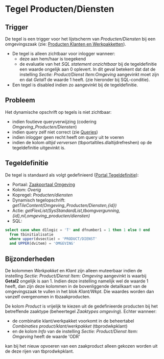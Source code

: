 # Tegel Producten/Diensten

## Trigger

De tegel is een trigger voor het lijstscherm van _Producten/Diensten_ bij een omgevingszaak (zie: [Producten Klanten en Werkpakketten](/docs/instellen_inrichten/producten_klanten_werkpakketten.md)).

- De tegel is alleen zichtbaar voor inlogger wanneer:
  - deze aan hem/haar is toegekend
  - de evaluatie van het _SQL statement onzichtbaar_ bij de tegeldefinitie een waarde ongelijk aan 0 oplevert. In dit geval betekent dat dat de instelling _Sectie: Product/Dienst Item:Omgeving_ aangevinkt moet zijn en dat _Getal1_ de waarde 1 heeft. (zie hieronder bij SQL-conditie).
- Een tegel is disabled indien zo aangevinkt bij de tegeldefinitie.

## Probleem

Het dynamische opschrift op tegels is niet zichtbaar:

- indien foutieve queryverwijzing (codering _Omgeving_Producten/Diensten_)
- indien query zelf niet correct (zie [Queries](/docs/instellen_inrichten/queries.md))
- indien inlogger geen recht heeft om query uit te voeren
- indien de kolom _altijd verversen_ (tbportaltiles.dlaltijdrefreshen) op de tegeldefinitie uitgevinkt is.

## Tegeldefinitie

De tegel is standaard als volgt gedefinieerd ([Portal Tegeldefinitie](/docs/instellen_inrichten/portaldefinitie/portal_tegel.md)):

- Portaal: [Zaakportaal Omgeving](/docs/probleemoplossing/portalen_en_moduleschermen/zaakportaal_omgeving.md)
- Kolom: _Overig_
- Kopregel: _Producten/diensten_
- Dynamisch tegelopschrift: _getTileContent(Omgeving_Producten/Diensten,{id})_
- Actie: _getFlexList(SysStandardList,tbomgvergunning,{id},nil,omgeving_producten/diensten)_
- SQL:

```sql
select case when d1logic = 'T' and dfnumber1 = 1 then 1 else 0 end
  from tbinitialisatie
  where upper(dvsectie) = 'PRODUCT/DIENST'
  and UPPER(dvitem) = 'OMGEVING'
```

## Bijzonderheden

De kolommen _Werkpakket_ en _Klant_ zijn alleen muteerbaar indien de instelling _Sectie: Product/Dienst Item: Omgeving_ aangevinkt is waarbij **Getal2** ongelijk is aan 1. Indien deze instelling namelijk wel de waarde 1 heeft, dan zijn deze kolommen in de bovenliggende detailkaart van de omgevingszaak te vullen in het blok _Klant/Wkpt_. Die waardes worden dan vanzelf overgenomen in tbzaakproducten.

De kolom _Product_ is vrijelijk te kiezen uit de gedefinieerde producten bij het betreffende zaaktype (beheertegel _Zaaktypes omgeving_).
Echter wanneer:

- de combinatie klant/werkpakket voorkomt in de beheertabel _Combinaties product/klant/werkpakket_ (tbprodwkpklant)
- en de kolom _Info_ van de instelling _Sectie: Product/Dienst Item: Omgeving_ heeft de waarde 'ODR'

kan bij het nieuw opvoeren van een zaakproduct alleen gekozen worden uit de deze rijen van tbprodwkpklant.

